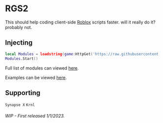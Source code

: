 # RGS2

This should help coding client-side [Roblox](https://www.roblox.com/) scripts faster. will it really do it? probably not.

## Injecting
```lua
local Modules = loadstring(game:HttpGet('https://raw.githubusercontent.com/IBuildGamesSometimes/RGS2/main/Main.lua'))()
Modules.Start()
```
Full list of modules can viewed [here](https://github.com/IBuildGamesSometimes/RGS2/tree/main/Modules).

Examples can be viewed [here](https://github.com/IBuildGamesSometimes/RGS2/tree/main/Examples).

## Supporting
``Synapse X`` ``Krnl``

###### WIP - First released 1/1/2023.

